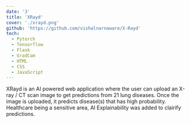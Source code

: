 ```yaml
---
date: '3'
title: 'XRayd'
cover: './xrayd.png'
github: 'https://github.com/vishalnarnaware/X-Rayd'
tech:
  - Pytorch
  - Tensorflow
  - Flask
  - GradCam
  - HTML
  - CSS
  - JavaScript
---
```


XRayd is an AI powered web application where the user can upload an X-ray / CT scan image to get predictions from 21 lung diseases. Once the image is uploaded, it predicts disease(s) that has high probability. Healthcare being a sensitive area, AI Explainability was added to clairify predictions. 

